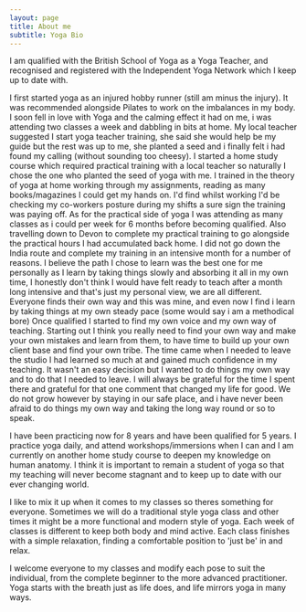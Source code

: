 ```yaml
---
layout: page
title: About me
subtitle: Yoga Bio
---
```


I am qualified with the British School of Yoga as a Yoga Teacher, and recognised and registered with the Independent Yoga Network which I keep up to date with.

I first started yoga as an injured hobby runner (still am minus the injury). It was recommended alongside Pilates to work on the imbalances in my body. I soon fell in love with Yoga and the calming effect it had on me, i was attending two classes a week and dabbling in bits at home. My local teacher suggested I start yoga teacher training, she said she would help be my guide but the rest was up to me, she planted a seed and i finally felt i had found my calling (without sounding too cheesy). I started a home study course which required practical training with a local teacher so naturally I chose the one who planted the seed of yoga with me. I trained in the theory of yoga at home working through my assignments, reading as many books/magazines I could get my hands on. I'd find whilst working I'd be checking my co-workers posture during my shifts a sure sign the training was paying off. As for the practical side of yoga I was attending as many classes as i could per week for 6 months before becoming qualified. Also travelling down to Devon  to complete my practical training to go alongside the practical hours I had accumulated back home.
I did not go down the India route and complete my training in an intensive month for a number of reasons. I believe the path I chose to learn was the best one for me personally as I learn by taking things slowly and absorbing it all in my own time, I honestly don't think I would have felt ready to teach after a month long intensive and that's just my personal view, we are all different. Everyone finds their own way and this was mine, and even now I find i learn by taking things at my own steady pace (some would say i am a methodical bore)
Once qualified I started to find my own voice and my own way of teaching. Starting out I think you really need to find your own way and make your own mistakes and learn from them, to have time to build up your own client base and find your own tribe. The time came when I needed to leave the studio I had learned so much at and gained much confidence in my teaching. It wasn't an easy decision but I wanted to do things my own way and to do that I needed to leave. I will always be grateful for the time I spent there and grateful for that one comment that changed my life for good. We do not grow however by staying in our safe place, and i have never been afraid to do things my own way and taking the long way round or so to speak.

I have been practicing now for 8 years and have been qualified for 5 years.
I practice yoga daily, and attend workshops/immersions when I can and I am currently on another home study course to deepen my knowledge on human anatomy. I think it is important to remain a student of yoga so that my teaching will never become stagnant and to keep up to date with our ever changing world.

I like to mix it up when it comes to my classes so theres something for everyone. Sometimes we will do a traditional style yoga class and other times it might be a more functional and modern style of yoga. Each week of classes is different to keep both body and mind active. Each class finishes with a simple relaxation, finding a comfortable position to 'just be' in and relax. 

I welcome everyone to my classes and modify each pose to suit the individual, from the complete beginner to the more advanced practitioner. Yoga starts with the breath just as life does, and life mirrors yoga in many ways.
